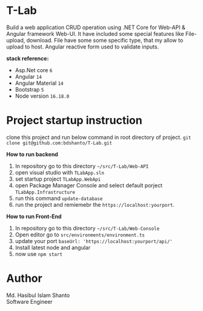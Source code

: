 # T-Lab

Build a web application CRUD operation using .NET Core for Web-API &amp; Angular framework Web-UI. It have included some
special features like File-upload, download. File have some some specific type, that my allow to upload to host. Angular
reactive form used to validate inputs.

**stack reference:**

- Asp.Net core `6`
- Angular `14`
- Angular Material `14`
- Bootstrap `5`
- Node version `16.18.0`

# Project startup instruction
clone this project and run below command in root directory of project.
`git clone git@github.com:bdshanto/T-Lab.git`

**How to run backend**

1. In repository go to this directory `~/src/T-Lab/Web-API`
2. open visual studio with `TLabApp.sln`
3. set startup project `TLabApp.WebApi`
4. open Package Manager Console and select default porject `TLabApp.Infrastructure`
5. run this command `update-database`
6. run the project and remiemebr the `https://localhost:yourport`.

**How to run Front-End**

1. In repository go to this directory `~/src/T-Lab/Web-Console`
2. Open editor go to `src/environments/environment.ts`
3. update your port `baseUrl: 'https://localhost:yourport/api/'`
4. Install latest node and angular
5. now use `npm start`

# Author

Md. Hasibul Islam Shanto <br/>
Software Engineer


